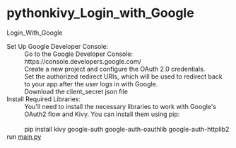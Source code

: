 # pythonkivy_Login_with_Google
Login_With_Google
<p>
  <dl>
    <dt>
      Set Up Google Developer Console:</dt>
<dd> Go to the Google Developer Console: https://console.developers.google.com/ </dd>
<dd> Create a new project and configure the OAuth 2.0 credentials.</dd>
<dd> Set the authorized redirect URIs, which will be used to redirect back to your app after the user logs in with Google.</dd>
<dd> Download the client_secret json file</dd>
<dt>Install Required Libraries:</dt>
    
<dd>
  You'll need to install the necessary libraries to work with Google's OAuth2 flow and Kivy. You can install them using pip:<br><br> pip install kivy google-auth google-auth-oauthlib google-auth-httplib2
</dd>
    run <a href="https://github.com/Atharvapatil-maker/pythonkivy_LoginwithGoogle/blob/main/main.py">main.py</a> 
    
</p>
